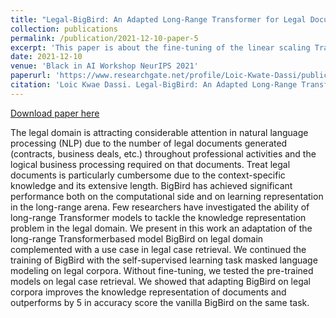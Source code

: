 ```yaml
---
title: "Legal-BigBird: An Adapted Long-Range Transformer for Legal Documents"
collection: publications
permalink: /publication/2021-12-10-paper-5
excerpt: 'This paper is about the fine-tuning of the linear scaling Transformer model Bigbird on legal corpora, then the resulting model as an off-the-shelf encoder for retrival task on legal court cases.'
date: 2021-12-10
venue: 'Black in AI Workshop NeurIPS 2021'
paperurl: 'https://www.researchgate.net/profile/Loic-Kwate-Dassi/publication/356930560_Legal-BigBird_An_Adapted_Long-Range_Transformer_for_Legal_Documents/links/61b5fdee63bbd9324289b54e/Legal-BigBird-An-Adapted-Long-Range-Transformer-for-Legal-Documents.pdf'
citation: 'Loic Kwae Dassi. Legal-BigBird: An Adapted Long-Range Transformer for Legal Documents. NeurIPS 2021 Workshop: Black in AI, 2021.'
---
```


[Download paper here](https://lkwate.github.io/files/Legal_Information_Retrieval_2021.pdf)

The legal domain is attracting considerable attention in natural language processing (NLP) due to the number of legal documents generated (contracts, business deals, etc.) throughout professional activities and the logical business processing required on that documents. Treat legal documents is particularly cumbersome due to the context-specific knowledge and its extensive length. BigBird has achieved significant performance both on the computational side and on learning representation in the long-range arena. Few researchers have investigated the ability of long-range Transformer models to tackle the knowledge representation problem in the legal domain. We present in this work an adaptation of the long-range Transformerbased model BigBird on legal domain complemented with a use case in legal case retrieval. We continued the training of BigBird with the self-supervised learning task masked language modeling on legal corpora. Without fine-tuning, we tested the pre-trained models on legal case retrieval. We showed that adapting BigBird on legal corpora improves the knowledge representation of documents and outperforms by 5 in accuracy score the vanilla BigBird on the same task.
